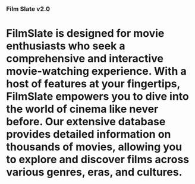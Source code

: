### Film Slate v2.0

# FilmSlate is designed for movie enthusiasts who seek a comprehensive and interactive movie-watching experience. With a host of features at your fingertips, FilmSlate empowers you to dive into the world of cinema like never before. Our extensive database provides detailed information on thousands of movies, allowing you to explore and discover films across various genres, eras, and cultures.


